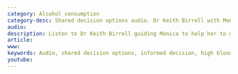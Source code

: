 ```yaml
---
category: Alcohol consumption
category-desc: Shared decision options audio. Dr Keith Birrell with Monica. Monica’s health is affected by drinking too much. Monica drinks in a hazardous or harmful way.
audio: 
description: Listen to Dr Keith Birrell guiding Monica to help her to make the connection between her drinking habits and her health concerns. Dr Birrell uses the structured brief intervention tool and negotiates a plan to reduce Monica’s alcohol intake.
article: 
www: 
keywords: Audio, shared decision options, informed decision, high blood pressure, BP, risk reduction, heart attack, angina, stroke, alcohol, SBI tool, hazardous, harmful, drinking habit, units, Target, sensible, recommended, limit, poor sleep
youtube:
--- 
```

